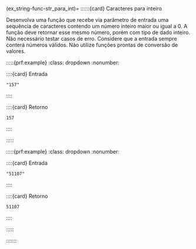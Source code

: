 (ex_string-func-str_para_int)=
::::::{card} Caracteres para inteiro


Desenvolva uma função que recebe via parâmetro de entrada uma sequência de caracteres contendo um número inteiro maior ou igual a 0. A função deve retornar esse mesmo número, porém com tipo de dado inteiro. Não necessário testar casos de erro. Considere que a entrada sempre conterá números válidos. Não utilize funções prontas de conversão de valores.

:::::{prf:example}
:class: dropdown
:nonumber:

::::{card} Entrada
```
"157"
```
::::

::::{card} Retorno
```
157
```
::::

:::::

:::::{prf:example}
:class: dropdown
:nonumber:

::::{card} Entrada
```
"51107"
```
::::

::::{card} Retorno
```
51107
```
::::

:::::

:::::::